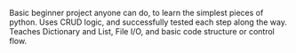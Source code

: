 Basic beginner project anyone can do, to learn the simplest pieces of python.
Uses CRUD logic, and successfully tested each step along the way.
Teaches Dictionary and List, File I/O, and basic code structure or control flow. 